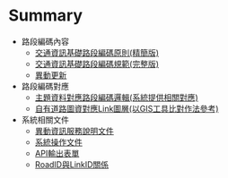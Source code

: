 # Summary

* 路段編碼內容
  * [交通資訊基礎路段編碼原則(精簡版)](Code/2Code.md)
  * [交通資訊基礎路段編碼規範(完整版)](Code/3Standard.md)
  * [異動更新](Code/4Update.md)
* 路段編碼對應 
  * [主題資料對應路段編碼邏輯(系統提供相關對應)](Logic/Logic.md)
  * [自有道路圖資對應Link圖層(以GIS工具比對作法參考)](GIS/GIS.md)
* 系統相關文件
  * [異動資訊服務說明文件](API/API.md)
  * [系統操作文件](Tools/Tools.md)
  * [API輸出表單](Tools/API.md)
  * [RoadID與LinkID關係](Code/1RoadID.md)
